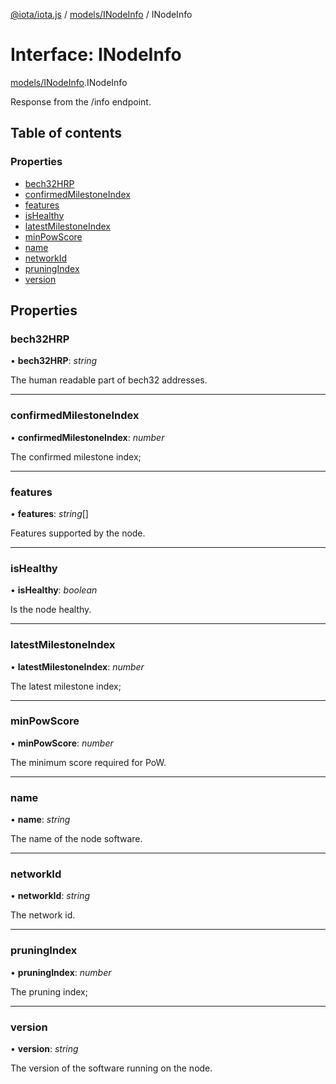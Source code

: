 [@iota/iota.js](../README.md) / [models/INodeInfo](../modules/models_inodeinfo.md) / INodeInfo

# Interface: INodeInfo

[models/INodeInfo](../modules/models_inodeinfo.md).INodeInfo

Response from the /info endpoint.

## Table of contents

### Properties

- [bech32HRP](models_inodeinfo.inodeinfo.md#bech32hrp)
- [confirmedMilestoneIndex](models_inodeinfo.inodeinfo.md#confirmedmilestoneindex)
- [features](models_inodeinfo.inodeinfo.md#features)
- [isHealthy](models_inodeinfo.inodeinfo.md#ishealthy)
- [latestMilestoneIndex](models_inodeinfo.inodeinfo.md#latestmilestoneindex)
- [minPowScore](models_inodeinfo.inodeinfo.md#minpowscore)
- [name](models_inodeinfo.inodeinfo.md#name)
- [networkId](models_inodeinfo.inodeinfo.md#networkid)
- [pruningIndex](models_inodeinfo.inodeinfo.md#pruningindex)
- [version](models_inodeinfo.inodeinfo.md#version)

## Properties

### bech32HRP

• **bech32HRP**: *string*

The human readable part of bech32 addresses.

___

### confirmedMilestoneIndex

• **confirmedMilestoneIndex**: *number*

The confirmed milestone index;

___

### features

• **features**: *string*[]

Features supported by the node.

___

### isHealthy

• **isHealthy**: *boolean*

Is the node healthy.

___

### latestMilestoneIndex

• **latestMilestoneIndex**: *number*

The latest milestone index;

___

### minPowScore

• **minPowScore**: *number*

The minimum score required for PoW.

___

### name

• **name**: *string*

The name of the node software.

___

### networkId

• **networkId**: *string*

The network id.

___

### pruningIndex

• **pruningIndex**: *number*

The pruning index;

___

### version

• **version**: *string*

The version of the software running on the node.
